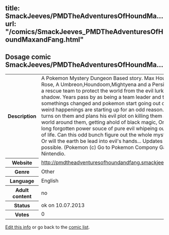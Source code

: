 title: SmackJeeves/PMDTheAdventuresOfHoundMa...
url: "/comics/SmackJeeves_PMDTheAdventuresOfHoundMaxandFang.html"
---
Dosage comic SmackJeeves/PMDTheAdventuresOfHoundMa...
-----------------------------------------

<p id="msg"></p>
<script type="text/javascript">
if (window.location.search === '?edit_info_mail=sent_ok') {
  var elem = document.getElementById("msg");
  elem.innerHTML = 'Edited information sucessfully sent for review, which is usually done daily. Thanks!';
  elem.className = 'ok';
}
</script>
<table class="comicinfo">
<tr>
<th>Description</th><td>A Pokemon Mystery Dungeon Based story. Max Hound Fang And Rose, A Umbreon,Houndoom,Mightyena and a Persian all together in a rescue team to protect the world from the evil lurking in every shadow. Years pass by as being a team leader and they find out that somethings changed and pokemon start going out of wack, and weird happenings are starting up for an odd reason. An Ex-Friend turns on them and plans his evil plot on killing them all includeing the world around them, getting ahold of black magic, Or should I say.. A long forgotten power souce of pure evil whipeing out all exsistence of life. Can this odd bunch figure out the whole mystery behind this? Or will the earth be lead into evil's hands... Updates Once a week if possible. (Pokemon (c) Go to Pokemon Compony Gamefreak and Nintendio.</td>
</tr>
<tr>
<th>Website</th><td><a href="http://pmdtheadventuresofhoundandfang.smackjeeves.com/comics/">http://pmdtheadventuresofhoundandfang.smackjeeves.com/comics/</a></td>
</tr>
<tr>
<th>Genre</th><td>Other</td>
</tr>
<tr>
<th>Language</th><td>English</td>
</tr>
<tr>
<th>Adult content</th><td>no</td>
</tr>
<tr>
<th>Status</th><td>ok on 10.07.2013</td>
</tr>
<tr>
<th>Votes</th><td>0</td>
</tr>
</table>

[Edit this info](SmackJeeves_PMDTheAdventuresOfHoundMaxandFang_edit.html) or go back to the [comic list](../comic-index.html).
